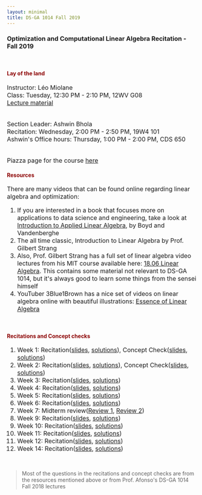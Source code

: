 ```yaml
---
layout: minimal
title: DS-GA 1014 Fall 2019
---
```



<div style='font-family:BlinkMacSystemFont,-apple-system,"Segoe UI",Roboto,Oxygen,Ubuntu,Cantarell,"Fira Sans","Droid Sans","Trebuchet MS",Helvetica,Arial,sans-serif;'>

<h3>Optimization and Computational Linear Algebra Recitation - Fall 2019</h3>
<br>


<h4><font color="darkred">Lay of the land</font></h4>
<font size="3">
Instructor: Léo Miolane<br>
Class: Tuesday, 12:30 PM - 2:10 PM, 12WV G08<br>
<a href='https://leomiolane.github.io/linalg-for-ds.html' target="_blank">Lecture material</a><br><br>

Section Leader: Ashwin Bhola<br>
Recitation: Wednesday, 2:00 PM - 2:50 PM, 19W4 101<br>
Ashwin's Office hours: Thursday, 1:00 PM - 2:00 PM, CDS 650<br><br>

Piazza page for the course <a href='https://piazza.com/nyu/fall2019/dsga1014' target="_blank">here </a>
</font>
<br>


<h4><font color="darkred">Resources</font></h4>
<font size="3">
There are many videos that can be found online regarding linear algebra and optimization:<br>
<ol>
<li> If you are interested in a book that focuses more on applications to data science and engineering, take a look at <a href='http://web.stanford.edu/~boyd/vmls/' target="_blank">Introduction to Applied Linear Algebra</a>, by Boyd and Vandenberghe</li>
<li> The all time classic, Introduction to Linear Algebra by Prof. Gilbert Strang</li>
<li> Also, Prof. Gilbert Strang has a full set of linear algebra video lectures from his MIT course available here: <a href='http://web.mit.edu/18.06/www/videos.shtml' target="_blank">18.06 Linear Algebra</a>. This contains some material not relevant to DS-GA 1014, but it's always good to learn some things from the sensei himself</li>
<li> YouTuber 3Blue1Brown has a nice set of videos on linear algebra online with beautiful illustrations: <a href='https://www.youtube.com/playlist?list=PLZHQObOWTQDPD3MizzM2xVFitgF8hE_ab' target="_blank">Essence of Linear Algebra</a></li>
</ol>
</font>
<br>

<h4><font color="darkred">Recitations and Concept checks</font></h4>
<font size="3">
<ol>
<li>Week 1: Recitation(<a href='/linalgFall19/Recitations/Week1.pdf' target="_blank">slides</a>, <a href='/linalgFall19/Recitations/Lab1Sol.pdf' target="_blank">solutions</a>), Concept Check(<a href='/linalgFall19/ConceptChecks/Week1.pdf' target="_blank">slides</a>, <a href='/linalgFall19/ConceptChecks/Week1Sol.pdf' target="_blank">solutions</a>)</li>
<li>Week 2: Recitation(<a href='/linalgFall19/Recitations/Week2.pdf' target="_blank">slides</a>, <a href='/linalgFall19/Recitations/Lab2Sol.pdf' target="_blank">solutions</a>), Concept Check(<a href='/linalgFall19/ConceptChecks/Week2.pdf' target="_blank">slides</a>, <a href='/linalgFall19/ConceptChecks/Week2Sol.pdf' target="_blank">solutions</a>)</li>
<li>Week 3: Recitation(<a href='/linalgFall19/Recitations/Week3.pdf' target="_blank">slides</a>, <a href='/linalgFall19/Recitations/Lab3Sol.pdf' target="_blank">solutions</a>)</li>
<li>Week 4: Recitation(<a href='/linalgFall19/Recitations/Lab4.pdf' target="_blank">slides</a>, <a href='/linalgFall19/Recitations/Lab4Sol.pdf' target="_blank">solutions</a>)</li>
<li>Week 5: Recitation(<a href='/linalgFall19/Recitations/Lab5.pdf' target="_blank">slides</a>, <a href='/linalgFall19/Recitations/Lab5Sol.pdf' target="_blank">solutions</a>)</li>
<li>Week 6: Recitation(<a href='/linalgFall19/Recitations/Lab6.pdf' target="_blank">slides</a>, <a href='/linalgFall19/Recitations/Lab6Sol.pdf' target="_blank">solutions</a>)</li>
<li>Week 7: Midterm review(<a href='/linalgFall19/Recitations/Lab7_Review.pdf' target="_blank">Review 1</a>, <a href='/linalgFall19/Recitations/Lab7_Review2.pdf' target="_blank">Review 2</a>)</li>
<li>Week 9: Recitation(<a href='/linalgFall19/Recitations/Lab9.pdf' target="_blank">slides</a>, <a href='/linalgFall19/Recitations/Lab9Sol.pdf' target="_blank">solutions</a>)</li>
<li>Week 10: Recitation(<a href='/linalgFall19/Recitations/Lab10.pdf' target="_blank">slides</a>, <a href='/linalgFall19/Recitations/Lab10Sol.pdf' target="_blank">solutions</a>)</li>
<li>Week 11: Recitation(<a href='/linalgFall19/Recitations/Lab11.pdf' target="_blank">slides</a>, <a href='/linalgFall19/Recitations/Lab11Sol.pdf' target="_blank">solutions</a>)</li>
<li>Week 12: Recitation(<a href='/linalgFall19/Recitations/Lab12.pdf' target="_blank">slides</a>, <a href='/linalgFall19/Recitations/Lab12Sol.pdf' target="_blank">solutions</a>)</li>
<li>Week 14: Recitation(<a href='/linalgFall19/Recitations/Lab14.pdf' target="_blank">slides</a>, <a href='/linalgFall19/Recitations/Lab14Sol.pdf' target="_blank">solutions</a>)</li>
</ol>
</font>
<br>


</div>


>Most of the questions in the recitations and concept checks are from the resources mentioned above or from Prof. Afonso's DS-GA 1014 Fall 2018 lectures